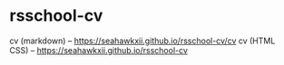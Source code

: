# rsschool-cv
cv (markdown) – https://seahawkxii.github.io/rsschool-cv/cv
cv (HTML CSS) – https://seahawkxii.github.io/rsschool-cv
